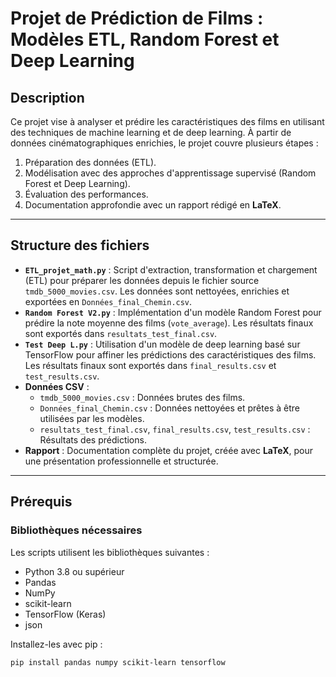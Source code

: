 # Projet de Prédiction de Films : Modèles ETL, Random Forest et Deep Learning

## Description
Ce projet vise à analyser et prédire les caractéristiques des films en utilisant des techniques de machine learning et de deep learning. À partir de données cinématographiques enrichies, le projet couvre plusieurs étapes :
1. Préparation des données (ETL).
2. Modélisation avec des approches d'apprentissage supervisé (Random Forest et Deep Learning).
3. Évaluation des performances.
4. Documentation approfondie avec un rapport rédigé en **LaTeX**.

---

## Structure des fichiers
- **`ETL_projet_math.py`** : Script d'extraction, transformation et chargement (ETL) pour préparer les données depuis le fichier source `tmdb_5000_movies.csv`. Les données sont nettoyées, enrichies et exportées en `Données_final_Chemin.csv`.
- **`Random Forest V2.py`** : Implémentation d'un modèle Random Forest pour prédire la note moyenne des films (`vote_average`). Les résultats finaux sont exportés dans `resultats_test_final.csv`.
- **`Test Deep L.py`** : Utilisation d'un modèle de deep learning basé sur TensorFlow pour affiner les prédictions des caractéristiques des films. Les résultats finaux sont exportés dans `final_results.csv` et `test_results.csv`.
- **Données CSV** :
  - `tmdb_5000_movies.csv` : Données brutes des films.
  - `Données_final_Chemin.csv` : Données nettoyées et prêtes à être utilisées par les modèles.
  - `resultats_test_final.csv`, `final_results.csv`, `test_results.csv` : Résultats des prédictions.
- **Rapport** : Documentation complète du projet, créée avec **LaTeX**, pour une présentation professionnelle et structurée.

---

## Prérequis
### Bibliothèques nécessaires
Les scripts utilisent les bibliothèques suivantes :
- Python 3.8 ou supérieur
- Pandas
- NumPy
- scikit-learn
- TensorFlow (Keras)
- json

Installez-les avec pip :
```bash
pip install pandas numpy scikit-learn tensorflow
